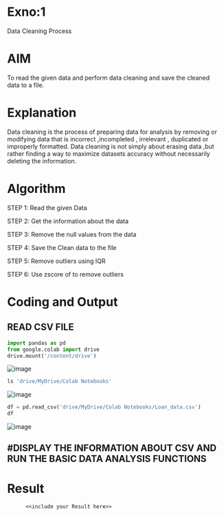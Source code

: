 # Exno:1
Data Cleaning Process

# AIM
To read the given data and perform data cleaning and save the cleaned data to a file.

# Explanation
Data cleaning is the process of preparing data for analysis by removing or modifying data that is incorrect ,incompleted , irrelevant , duplicated or improperly formatted. Data cleaning is not simply about erasing data ,but rather finding a way to maximize datasets accuracy without necessarily deleting the information.

# Algorithm




STEP 1: Read the given Data

STEP 2: Get the information about the data

STEP 3: Remove the null values from the data

STEP 4: Save the Clean data to the file

STEP 5: Remove outliers using IQR

STEP 6: Use zscore of to remove outliers

# Coding and Output
## READ CSV FILE

```py
import pandas as pd
from google.colab import drive
drive.mount('/content/drive')
```
![image](https://github.com/user-attachments/assets/10f4bb53-1287-4e48-8be8-36eb15a91609)
```py
ls 'drive/MyDrive/Colab Notebooks'
```
![image](https://github.com/user-attachments/assets/e25ba3aa-4249-4b63-b4ad-e0a1c26fbb82)
```py
df = pd.read_csv('drive/MyDrive/Colab Notebooks/Loan_data.csv')
df
```
![image](https://github.com/user-attachments/assets/d3d6d56f-2f76-4811-ac2c-b117994c9888)
## #DISPLAY THE INFORMATION ABOUT CSV AND RUN THE BASIC DATA ANALYSIS FUNCTIONS



# Result
          <<include your Result here>>
